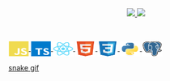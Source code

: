 <div align="center">
  <a href="https://github.com/ClaudioBzrr">
  <img height="180em" src="https://github-readme-stats.vercel.app/api?username=ClaudioBzrr&show_icons=true&theme=tokyonight&include_all_commits=true&count_private=true"/>
  <img height="180em" src="https://github-readme-stats.vercel.app/api/top-langs/?username=ClaudioBzrr&layout=compact&langs_count=7&theme=tokyonight"/>
</div>
 
##
  
<div style="display: inline_block"><br>
  <img align="center" alt="Claudio-Js" height="30" width="40" src="https://raw.githubusercontent.com/devicons/devicon/master/icons/javascript/javascript-plain.svg">
  <img align="center" alt="Claudio-Ts" height="30" width="40" src="https://raw.githubusercontent.com/devicons/devicon/master/icons/typescript/typescript-plain.svg">
  <img align="center" alt="Claudio-React" height="30" width="40" src="https://raw.githubusercontent.com/devicons/devicon/master/icons/react/react-original.svg">
  <img align="center" alt="Claudio-HTML" height="30" width="40" src="https://raw.githubusercontent.com/devicons/devicon/master/icons/html5/html5-original.svg">
  <img align="center" alt="Claudio-CSS" height="30" width="40" src="https://raw.githubusercontent.com/devicons/devicon/master/icons/css3/css3-original.svg">
  <img align="center" alt="Claudio-Python" height="30" width="40" src="https://raw.githubusercontent.com/devicons/devicon/master/icons/python/python-original.svg">
  <img align="center" alt="Claudio-Python" height="30" width="40" src="https://raw.githubusercontent.com/devicons/devicon/master/icons/postgresql/postgresql-original.svg">
</div>

[snake gif](https://github.com/ClaudioBzrr/ClaudioBzrr/blob/output/github-contribution-grid-snake.gif)
